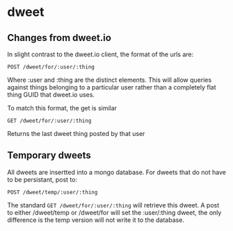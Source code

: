 # dweet

## Changes from dweet.io

In slight contrast to the dweet.io client, the format of the urls are:

```
POST /dweet/for/:user/:thing
```

Where :user and :thing are the distinct elements.  This will allow
queries against things belonging to a particular user rather than
a completely flat thing GUID that dweet.io uses.

To match this format, the get is similar

```
GET /dweet/for/:user/:thing
```

Returns the last dweet thing posted by that user

## Temporary dweets

All dweets are insertted into a mongo database.  For dweets that
do not have to be persistant, post to:

```
POST /dweet/temp/:user/:thing
```

The standard `GET /dweet/for/:user/:thing` will retrieve this dweet.
A post to either /dweet/temp or /dweet/for will set the :user/:thing
dweet, the only difference is the temp version will not write it to
the database.


